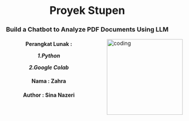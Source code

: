 <h1 align="center">Proyek Stupen</h1>

<h3 align="center">  Build a Chatbot to Analyze PDF Documents Using LLM</h3>
<img align="right" alt="coding" width="200" src="https://media4.giphy.com/media/iu11p4d59opbgwZsti/giphy.webp?cid=790b7611femjpz85le6mlc7n2n9adjuxkhl7eak8mm7dbfag&ep=v1_gifs_search&rid=giphy.webp&ct=g"> 
<h4 align="center">Perangkat Lunak :  

 
 *1.Python*
 
 *2.Google Colab*
 </h4>







<h4 align="center">Nama : Zahra
</h4>

<h4 align="center">Author : Sina Nazeri
</h4>
<p align="left">
</p>



